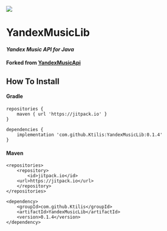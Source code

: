 [![](https://jitpack.io/v/Ktilis/YandexMusicLib.svg)](https://jitpack.io/#Ktilis/YandexMusicLib)
# YandexMusicLib
#### _Yandex Music API for Java_
#### Forked from [YandexMusicApi](https://gitlab.com/KirMozor/YandexMusicApi)

## How To Install
#### Gradle
```
repositories {
    maven { url 'https://jitpack.io' }
}
```
```
dependencies {
    implementation 'com.github.Ktilis:YandexMusicLib:0.1.4'
}
```

#### Maven
```
<repositories>
	<repository>
        <id>jitpack.io</id>
	<url>https://jitpack.io</url>
	</repository>
</repositories>
```
```
<dependency>
	<groupId>com.github.Ktilis</groupId>
	<artifactId>YandexMusicLib</artifactId>
	<version>0.1.4</version>
</dependency>
```
